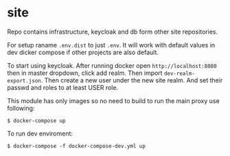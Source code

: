 # site

Repo contains infrastructure, keycloak and db form other site repositories.

For setup raname `.env.dist` to just `.env`. It will work with default values in dev dicker compose if other projects are also default.

To start using keycloak. After running docker open `http://localhost:8080` then in master dropdown, click add realm. Then import `dev-realm-export.json`. Then create a new user under the new site realm. And set their passwd and roles to at least USER role.

This module has only images so no need to build to run the main proxy use following:

    $ docker-compose up

To run dev enviroment:

    $ docker-compose -f docker-compose-dev.yml up
